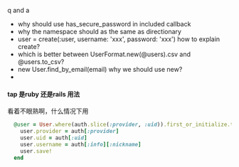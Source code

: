 q and a

* why should use has_secure_password in included callback
* why the namespace should as the same as directionary
* user = create(:user, username: 'xxx', password: 'xxx') how to explain create?
* which is better between UserFormat.new(@users).csv and @users.to_csv?
* new User.find_by_email(email) why we should use new?
* 

#### tap 是ruby 还是rails 用法

看着不眼熟啊，什么情况下用

```ruby
  @user = User.where(auth.slice(:provider, :uid)).first_or_initialize.tap do |user|
    user.provider = auth[:provider]
    user.uid = auth[:uid]
    user.username = auth[:info][:nickname]
    user.save!
  end
```
